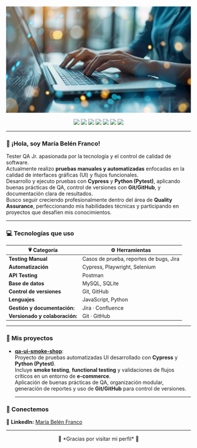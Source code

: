 <!-- 💜 Banner -->
<p align="center">
 <img src="https://github.com/mariabelenfranco1985/mariabelenfranco1985/blob/main/banner 2.png" alt="María Belén Franco Banner" width="800">

</p>

<!-- 💜 Herramientas y Tecnologías -->
<p align="center">
  <img src="https://img.shields.io/badge/CYPRESS-7b2cbf?style=for-the-badge&logo=cypress&logoColor=white" />
  <img src="https://img.shields.io/badge/POSTMAN-bb3ce6?style=for-the-badge&logo=postman&logoColor=white" />
  <img src="https://img.shields.io/badge/SELENIUM-8a33cc?style=for-the-badge&logo=selenium&logoColor=white" />
  <img src="https://img.shields.io/badge/JIRA-1a1a1a?style=for-the-badge&logo=jira&logoColor=white" />
  <img src="https://img.shields.io/badge/PYTHON-9b59b6?style=for-the-badge&logo=python&logoColor=white" />
  <img src="https://img.shields.io/badge/MYSQL-2b2b2b?style=for-the-badge&logo=mysql&logoColor=white" />
  <img src="https://img.shields.io/badge/GITHUB-000000?style=for-the-badge&logo=github&logoColor=white" />
</p>

---

### 🌸 ¡Hola, soy María Belén Franco!
Tester QA Jr. apasionada por la tecnología y el control de calidad de software.  
Actualmente realizo **pruebas manuales y automatizadas** enfocadas en la calidad de interfaces gráficas (UI) y flujos funcionales.  
Desarrollo y ejecuto pruebas con **Cypress** y **Python (Pytest)**, aplicando buenas prácticas de QA, control de versiones con **Git/GitHub**, y documentación clara de resultados.  
Busco seguir creciendo profesionalmente dentro del área de **Quality Assurance**, perfeccionando mis habilidades técnicas y participando en proyectos que desafíen mis conocimientos.  

---

### 💻 Tecnologías que uso

| 💗 **Categoría** | ⚙️ **Herramientas** |
|------------------|----------------------|
| **Testing Manual** | Casos de prueba, reportes de bugs, Jira |
| **Automatización** | Cypress, Playwright, Selenium | katalon | JMeter |
| **API Testing** | Postman |
| **Base de datos** | MySQL, SQLite |
| **Control de versiones** | Git, GitHub |
| **Lenguajes** | JavaScript, Python |
| **Gestión y documentación:**| Jira · Confluence  |
|**Versionado y colaboración:** |Git · GitHub  


---

### 📂 Mis proyectos
- [**qa-ui-smoke-shop**](https://github.com/mariabelenfranco1985/qa-ui-smoke-shop):  
  Proyecto de pruebas automatizadas UI desarrollado con **Cypress** y **Python (Pytest)**.  
  Incluye **smoke testing**, **functional testing** y validaciones de flujos críticos en un entorno de **e-commerce**.  
  Aplicación de buenas prácticas de QA, organización modular, generación de reportes y uso de **Git/GitHub** para control de versiones.
  
  ---

### 💌 Conectemos


💼 **LinkedIn:** [María Belén Franco](https://www.linkedin.com/in/maria-belen-franco-396aab374/)

---

<p align="center">
  🌟 *Gracias por visitar mi perfil* 🌟
</p>

